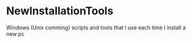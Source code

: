 # NewInstallationTools
Windows (Unix comming) scripts and tools that I use each time I install a new pc
